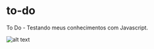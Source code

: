 # to-do
To Do - Testando meus conhecimentos com Javascript.


![alt text](https://raw.githubusercontent.com/sr-max/to-do/master/todo.png "To Do")


